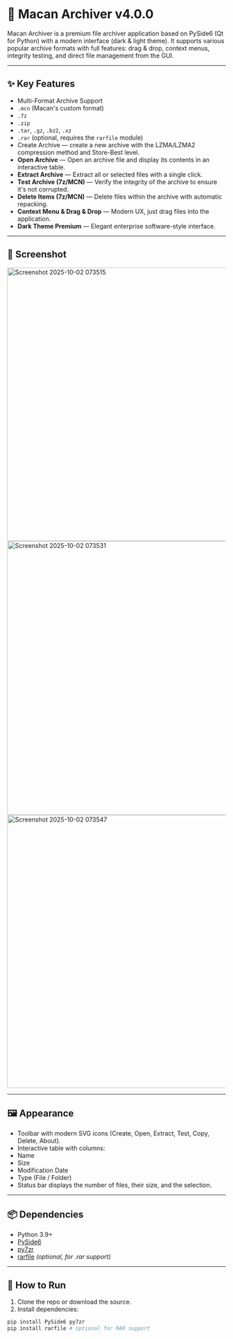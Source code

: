 # 🐅 Macan Archiver v4.0.0

Macan Archiver is a premium file archiver application based on PySide6 (Qt for Python) with a modern interface (dark & light theme).
It supports various popular archive formats with full features: drag & drop, context menus, integrity testing, and direct file management from the GUI.

---

## ✨ Key Features
- Multi-Format Archive Support
- `.mcn` (Macan's custom format)
- `.7z`
- `.zip`
- `.tar`, `.gz`, `.bz2`, `.xz`
- `.rar` (optional, requires the `rarfile` module)
- Create Archive — create a new archive with the LZMA/LZMA2 compression method and Store-Best level.
- **Open Archive** — Open an archive file and display its contents in an interactive table.
- **Extract Archive** — Extract all or selected files with a single click.
- **Test Archive (7z/MCN)** — Verify the integrity of the archive to ensure it's not corrupted.
- **Delete Items (7z/MCN)** — Delete files within the archive with automatic repacking.
- **Context Menu & Drag & Drop** — Modern UX, just drag files into the application.
- **Dark Theme Premium** — Elegant enterprise software-style interface.

---
## 📸 Screenshot
<img width="801" height="630" alt="Screenshot 2025-10-02 073515" src="https://github.com/user-attachments/assets/0b5dc28a-a566-4dad-9a29-ba7f44036fbc" />
<img width="803" height="631" alt="Screenshot 2025-10-02 073531" src="https://github.com/user-attachments/assets/2787fbf0-0f0f-4bc5-b483-999efba00515" />
<img width="802" height="629" alt="Screenshot 2025-10-02 073547" src="https://github.com/user-attachments/assets/29177001-e2ae-4eab-a769-9b1c23ccb69d" />

---

## 🖼️ Appearance
- Toolbar with modern SVG icons (Create, Open, Extract, Test, Copy, Delete, About).
- Interactive table with columns:
- Name
- Size
- Modification Date
- Type (File / Folder)
- Status bar displays the number of files, their size, and the selection.

---

## 📦 Dependencies
- Python 3.9+
- [PySide6](https://pypi.org/project/PySide6/)
- [py7zr](https://pypi.org/project/py7zr/)
- [rarfile](https://pypi.org/project/rarfile/) *(optional, for .rar support)*

---

## 🚀 How to Run
1. Clone the repo or download the source.
2. Install dependencies:
```bash
pip install PySide6 py7zr
pip install rarfile # optional for RAR support
